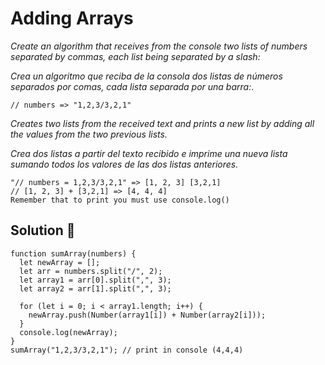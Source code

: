 # Adding Arrays

_Create an algorithm that receives from the console two lists of numbers separated by commas, each list being separated by a slash:_

_Crea un algoritmo que reciba de la consola dos listas de números separados por comas, cada lista separada por una barra:_.
```
// numbers => "1,2,3/3,2,1"
```
_Creates two lists from the received text and prints a new list by adding all the values from the two previous lists._

_Crea dos listas a partir del texto recibido e imprime una nueva lista sumando todos los valores de las dos listas anteriores._
```
"// numbers = 1,2,3/3,2,1" => [1, 2, 3] [3,2,1]
// [1, 2, 3] + [3,2,1] => [4, 4, 4]
Remember that to print you must use console.log()
```
## Solution 🚀
```
function sumArray(numbers) {
  let newArray = [];
  let arr = numbers.split("/", 2);
  let array1 = arr[0].split(",", 3);
  let array2 = arr[1].split(",", 3);

  for (let i = 0; i < array1.length; i++) {
    newArray.push(Number(array1[i]) + Number(array2[i]));
  }
  console.log(newArray);
} 
sumArray("1,2,3/3,2,1"); // print in console (4,4,4)

```
